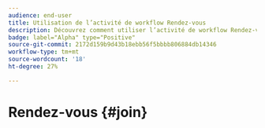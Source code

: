 ```yaml
---
audience: end-user
title: Utilisation de l’activité de workflow Rendez-vous
description: Découvrez comment utiliser l’activité de workflow Rendez-vous
badge: label="Alpha" type="Positive"
source-git-commit: 2172d159b9d43b18ebb56f5bbbb806884db14346
workflow-type: tm+mt
source-wordcount: '18'
ht-degree: 27%

---
```



# Rendez-vous {#join}

